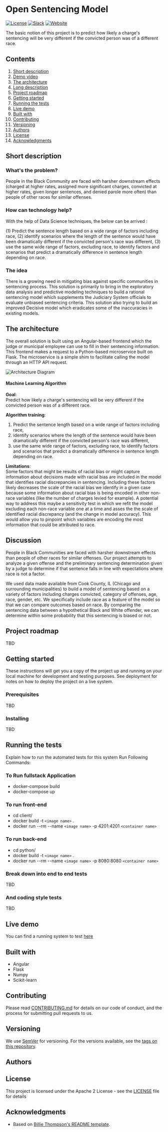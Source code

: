 # Open Sentencing Model

[![License](https://img.shields.io/badge/License-Apache2-blue.svg)](https://www.apache.org/licenses/LICENSE-2.0) [![Slack](https://img.shields.io/badge/Join-Slack-blue)](https://callforcode.org/slack) [![Website](https://img.shields.io/badge/View-Website-blue)](https://code-and-response.github.io/Project-Sample/)

The basic notion of this project is to predict how likely a charge's sentencing will be very different if the convicted person was of a different race.

## Contents

1. [Short description](#short-description)
1. [Demo video](#demo-video)
1. [The architecture](#the-architecture)
1. [Long description](#long-description)
1. [Project roadmap](#project-roadmap)
1. [Getting started](#getting-started)
1. [Running the tests](#running-the-tests)
1. [Live demo](#live-demo)
1. [Built with](#built-with)
1. [Contributing](#contributing)
1. [Versioning](#versioning)
1. [Authors](#authors)
1. [License](#license)
1. [Acknowledgments](#acknowledgments)

## Short description

### What's the problem?

People in the Black Community are faced with harsher downstream effects (charged at higher rates, assigned more significant charges, convicted at higher rates, given longer sentences, and denied parole more often) than people of other races for similar offenses.

### How can technology help?

With the help of Data Science techniques, the below can be arrived :

(1) Predict the sentence length  based on a wide range of factors including race, 
(2) identify scenarios where the length of the sentence would have been dramatically different if the convicted person's race was different, 
(3) use the same wide range of factors, excluding race, to identify factors and scenarios that predict a dramatically difference in sentence length depending on race.

### The idea

There is a growing need in mitigating bias against specific communities in sentencing process. This solution is primarily to bring in the exploratory data analysis and predictive modeling techniques to build a rational sentencing model which supplements the Judiciary System officials to evaluate unbiased sentencing criteria. This solution also trying to build an improved Decisive model which eradicates some of the inaccuracies in existing models.

## The architecture

The overall solution is built using an Angular-based frontend which the judge or municipal employee can use to fill in their sentencing information. This frontend makes a request to a Python-based microservice built on Flask. The microservice is a simple shim to facilitate calling the model through an HTTP API request.

![Architecture Diagram](./architecture.png?raw=true "Architecture Diagram")

#### Machine Learning Algorithm

**Goal**:   
Predict how likely a charge's sentencing will be very different if the convicted person was of a different race.

**Algorithm training**:  
1) Predict the sentence length  based on a wide range of factors including race,   
2) identify scenarios where the length of the sentence would have been dramatically different if the convicted person's race was different,   
3) use the same wide range of factors, excluding race, to identify factors and scenarios that predict a dramatically difference in sentence length depending on race.  
  
**Limitations**:   
Some factors that might be results of racial bias or might capture information about decisions made with racial bias are included in the model that identifies racial discrepancies in sentencing. Including these factors likely decreases the scale of the racial bias we identify in a given case because some information about racial bias is being encoded in other non-race variables (like the number of charges levied for example). A potential way to address this maybe a sensitivity test in which we refit the model excluding each non-race variable one at a time and asses the the scale of identified racial discrepancy  (and the change in model accuracy). This would allow you to pinpoint which variables are encoding the most information that could be attributed to race.

## Discussion

People in Black Communities are faced with harsher downstream effects than people of other races for similar offenses. Our project attempts to analyze a given offense and the preliminary sentencing determination given by a judge to determine if that sentence falls in line with expectations where race is not a factor.

We used data made available from Cook County, IL (Chicago and surrounding municipalities) to build a model of sentencing based on a variety of factors including charges convicted, category of offenses, age, race, gender, etc. We specifically include race as a feature of the model so that we can compare outcomes based on race. By comparing the sentencing data between a hypothetical Black and White offender, we can determine within some probability that this sentencing is biased or not.


## Project roadmap

TBD

## Getting started

These instructions will get you a copy of the project up and running on your local machine for development and testing purposes. See deployment for notes on how to deploy the project on a live system.

### Prerequisites

TBD

### Installing

TBD

## Running the tests

Explain how to run the automated tests for this system
Run Following Commands:

### To Run fullstack Application
 - docker-compose build
 - docker-compose up
### To run front-end
 - cd client/
 - docker build -t `<image name>` .
 - docker run --rm --name `<image name>` -p 4201:4201 `<container name>`

 ### To run back-end
 - cd python/
 - docker build -t `<image name>` .
 - docker run --rm --name `<image name>` -p 8080:8080 `<container name>`
 
### Break down into end to end tests

TBD

### And coding style tests

TBD

## Live demo

You can find a running system to test [here](https://us-south.git.cloud.ibm.com/sirraman/Embrace2020)

## Built with

* Angular
* Flask
* Numpy
* Scikit-learn

## Contributing

Please read [CONTRIBUTING.md](CONTRIBUTING.md) for details on our code of conduct, and the process for submitting pull requests to us.

## Versioning

We use [SemVer](http://semver.org/) for versioning. For the versions available, see the [tags on this repository](https://github.com/your/project/tags).

## Authors

## License

This project is licensed under the Apache 2 License - see the [LICENSE](LICENSE) file for details

## Acknowledgments

* Based on [Billie Thompson's README template](https://gist.github.com/PurpleBooth/109311bb0361f32d87a2).
